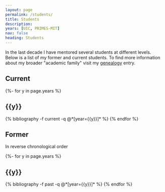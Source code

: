 ```yaml
---
layout: page
permalink: /students/
title: Students
description:  
years: [UIC, PRIMES-MIT]
nav: false
heading: Students
---
```


<div class="publications">

In the last decade I have mentored several students at different levels. Below is a list of my former and current students.  To find more information about my broader "academic family" visit my <a href="https://www.mathgenealogy.org/id.php?id=171532">genealogy</a> entry. 
 
 

<h2>Current</h2>
 
 {%- for y in page.years %}
  <h2 class="year">{{y}}</h2>
  {% bibliography -f current -q @*[year={{y}}]* %}
{% endfor %}

 
 

<h2>Former</h2>
In reverse chronological order

<div class="publications">

{%- for y in page.years %}
  <h2 class="year">{{y}}</h2>
  {% bibliography -f past -q @*[year={{y}}]* %}
{% endfor %}

 
